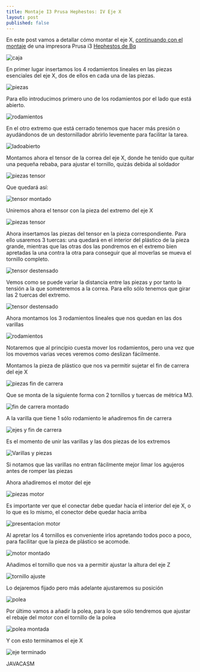 ```yaml
---
title: Montaje I3 Prusa Hephestos: IV Eje X
layout: post
published: false
---
```

En este post vamos a detallar cómo montar el eje X, [continuando con el montaje](http://blog.elcacharreo.com/tag/hephestos/) de una impresora Prusa i3 [Hephestos de Bq](http://bq.com/es/prusa)

![caja](https://lh4.googleusercontent.com/-rdVyzwV4zpo/VVWUwvCw-AI/AAAAAAAA6_4/5A0sgjSBaqk/w628-h471-no/IMG_20150514_224305.jpg)

En primer lugar insertamos los 4 rodamientos lineales en las piezas esenciales del eje X, dos de ellos en cada una de las piezas. 

![piezas](https://lh6.googleusercontent.com/-ash_NAf8A9w/VVU88Ez1AkI/AAAAAAAA61U/28kYLMd_2kY/w628-h471-no/IMG_20150514_224433.jpg)

Para ello introducimos primero uno de los rodamientos por el lado que está abierto. 

![rodamientos](https://lh4.googleusercontent.com/-uqvnBuH0_kE/VVU8-jhjaGI/AAAAAAAA61g/g2KAT_Q8CI0/w628-h471-no/IMG_20150514_224730.jpg)

En el otro extremo que está cerrado tenemos que hacer más presión o ayudándonos de un destornillador abrirlo levemente para facilitar la tarea.

![ladoabierto](https://lh4.googleusercontent.com/-s8s_hQ4S6Dw/VVU9Ay29XuI/AAAAAAAA61s/jUF4lx6vQi4/w628-h471-no/IMG_20150514_224749.jpg)

Montamos ahora el tensor de la correa del eje X, donde he tenido que quitar una pequeña rebaba, para ajustar el tornillo, quizás debida al soldador

![piezas tensor](https://lh4.googleusercontent.com/-CgRRb-wrTt0/VVU9HcDuTBI/AAAAAAAA7BU/eBT-4ym2PCo/w628-h471-no/IMG_20150514_231106.jpg)

Que quedará así:

![tensor montado](https://lh4.googleusercontent.com/-d_u19VzPyBc/VVU9JaOZo8I/AAAAAAAA62c/VOJSaBBAE4w/w628-h471-no/IMG_20150514_231627.jpg)

Uniremos ahora el tensor con la pieza del extremo del eje X

![piezas tensor](https://lh6.googleusercontent.com/-uFEja3rOTCI/VVU9NqLDJuI/AAAAAAAA620/Z3nXGdcHNW4/w628-h471-no/IMG_20150514_231854.jpg)

Ahora insertamos las piezas del tensor en la pieza correspondiente. Para ello usaremos 3 tuercas: una quedará en el interior del plástico de la pieza grande, mientras que las otras dos las pondremos en el extremo bien apretadas la una contra la otra para conseguir que al moverlas se mueva el tornillo completo.

![tensor destensado](https://lh4.googleusercontent.com/-LLmLejLKOKs/VVU9QNGGvsI/AAAAAAAA63A/cv-xd8L01R4/w628-h471-no/IMG_20150514_232207.jpg)

Vemos como se puede variar la distancia entre las piezas y por tanto la tensión a la que someteremos a la correa. Para ello sólo tenemos que girar las 2 tuercas del extremo.

![tensor destensado](https://lh6.googleusercontent.com/-N363hpEAJbw/VVU9SESOGBI/AAAAAAAA63M/VT6YTvaLOsM/w628-h471-no/IMG_20150514_232220.jpg)

Ahora montamos los 3 rodamientos lineales que nos quedan en las dos varillas

![rodamientos](https://lh6.googleusercontent.com/-B7al8P_P7M4/VVU9UTqhg5I/AAAAAAAA63Y/grzTg3s1Xp8/w628-h471-no/IMG_20150514_232656.jpg)

Notaremos que al principio cuesta mover los rodamientos, pero una vez que los movemos varias veces veremos como deslizan fácilmente.

Montamos la pieza de plástico que nos va permitir sujetar el fin de carrera del eje X


![piezas fin de carrera](https://lh6.googleusercontent.com/-epIqL449uVs/VVU9DEI4J9I/AAAAAAAA614/Rd4kiBQO0uw/w628-h471-no/IMG_20150514_230225.jpg)


Que se monta de la siguiente forma con 2 tornillos y tuercas de métrica M3.

![fin de carrera montado](https://lh4.googleusercontent.com/-N1XB21WwP-c/VVU9FAqVV1I/AAAAAAAA62E/IeISxDj5fx4/w628-h471-no/IMG_20150514_230458.jpg)

A la varilla que tiene 1 sólo rodamiento le añadiremos fin de carrera

![ejes y fin de carrera](https://lh4.googleusercontent.com/-JKmgP1y-Nl4/VVU9WwVLHoI/AAAAAAAA63k/RCyHhaMtizQ/w628-h471-no/IMG_20150514_232849.jpg)

Es el momento de unir las varillas y las dos piezas de los extremos

![Varillas y piezas](https://lh4.googleusercontent.com/-zX6vTVBk0VE/VVU9bOlUoFI/AAAAAAAA638/nZ5oLV5bjlU/w628-h471-no/IMG_20150514_233023.jpg)

Si notamos que las varillas no entran fácilmente mejor limar los agujeros antes de romper las piezas

Ahora añadiremos el motor del eje

![piezas motor](https://lh6.googleusercontent.com/-NOm79x8WGW0/VVU9dSLlgKI/AAAAAAAA64I/IAUcc-T0W-0/w628-h471-no/IMG_20150514_233306.jpg)

Es importante ver que el conectar debe quedar hacía el interior del eje X, o lo que es lo mismo, el conector debe quedar hacia arriba

![presentacion motor](https://lh4.googleusercontent.com/-Wx4z15Oblno/VVU9frfjQ3I/AAAAAAAA64U/9qILEh-yUII/w628-h471-no/IMG_20150514_233352.jpg)

Al apretar los 4 tornillos es conveniente irlos apretando todos poco a poco, para facilitar que la pieza de plástico se acomode.

![motor montado](https://lh6.googleusercontent.com/-4GvVvPULZQ8/VVU9jkbyaGI/AAAAAAAA64s/n0FeoQizlAM/w628-h471-no/IMG_20150514_234050.jpg)

Añadimos el tornillo que nos va a permitir ajustar la altura del eje Z

![tornillo ajuste](https://lh6.googleusercontent.com/-uCr7veD8rE0/VVU9oPhOv2I/AAAAAAAA65E/nSNQC6YuET4/w628-h471-no/IMG_20150514_234309.jpg)

Lo dejaremos fijado pero más adelante ajustaremos su posición

![polea](https://lh4.googleusercontent.com/-6-v0jphxe9Q/VVU9sZ99KOI/AAAAAAAA65c/Xa9Dz3TdTPo/w628-h471-no/IMG_20150514_234524.jpg)

Por último vamos a añadir la polea, para lo que sólo tendremos que ajustar el rebaje del motor con el tornillo de la polea

![polea montada](https://lh6.googleusercontent.com/-FZaHOvVOueA/VVU9uSPeZ-I/AAAAAAAA65o/mxYiRPnvjTs/w628-h471-no/IMG_20150514_234812.jpg)

Y con esto terminamos el eje X

![eje terminado](https://lh6.googleusercontent.com/-bxEqCANXhJ0/VVU9zKMqZMI/AAAAAAAA7Bw/_Os_JP1juJw/w628-h471-no/IMG_20150514_234857.jpg)

JAVACASM
